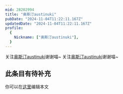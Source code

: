 ```yaml
---
mid: 28202994
title: "奥斯汀austinuki"
pubDate: "2024-11-04T11:22:11.167Z"
updatedDate: "2024-11-04T11:22:11.167Z"
profile:
  {
    Nickname: ["奥斯汀austinuki"],
  }
---
```


关注[奥斯汀austinuki](https://space.bilibili.com/28202994)谢谢喵~ 关注[奥斯汀austinuki](https://space.bilibili.com/28202994)谢谢喵~

## 此条目有待补充
你可以在[这里](https://github.com/Yuhanawa/VTuber.ICU/edit/master/src/content/v/奥斯汀austinuki/index.md)编辑本文

